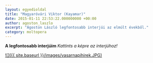 ```yaml
---
layout: egyedioldal
title: "Magyaróvári Viktor (Kayamar)"
date: 2015-01-11 22:53:22.000000000 +00:00
author: agoston_laszlo
excerpt: "Ágoston László legfontosabb interjúi az elmúlt évekből."
category: moltopera
---
```


**A legfontosabb interjúim**
*Kattints a képre az interjúhoz!*

[![]({{ site.baseurl }}/images/vasarnapihirek.JPG)](http://www.vasarnapihirek.hu/fokusz/kozanyazas_helyett_kozbeszed__agoston_laszlo_tukrot_tart_az_elmebajnak)
